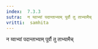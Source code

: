 ```yaml
---
index:  7.3.3
sutra:  न य्वाभ्यां पदान्ताभ्याम् पूर्वौ तु ताभ्यामैच्
vritti:  samhita 
---
```


न य्वाभ्यां पदान्ताभ्याम् पूर्वौ तु ताभ्यामैच्


